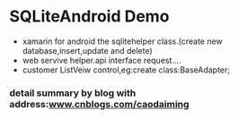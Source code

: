 # SQLiteAndroid Demo

- xamarin for android the sqlitehelper class.(create new database,insert,update and delete)
- web servive helper.api interface request....
- customer ListVeiw control,eg:create class:BaseAdapter;

### detail summary by blog with address:www.cnblogs.com/caodaiming

